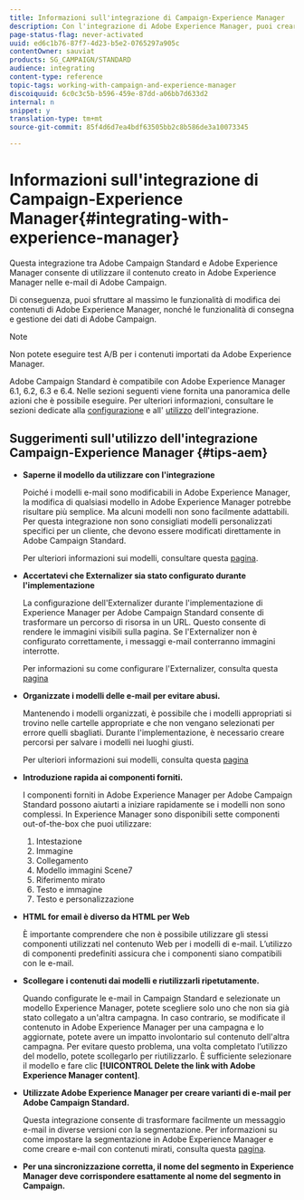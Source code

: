 ```yaml
---
title: Informazioni sull'integrazione di Campaign-Experience Manager
description: Con l'integrazione di Adobe Experience Manager, puoi creare contenuti direttamente in AEM e usarli successivamente in Adobe Campaign.
page-status-flag: never-activated
uuid: ed6c1b76-87f7-4d23-b5e2-0765297a905c
contentOwner: sauviat
products: SG_CAMPAIGN/STANDARD
audience: integrating
content-type: reference
topic-tags: working-with-campaign-and-experience-manager
discoiquuid: 6c0c3c5b-b596-459e-87dd-a06bb7d633d2
internal: n
snippet: y
translation-type: tm+mt
source-git-commit: 85f4d6d7ea4bdf63505bb2c8b586de3a10073345

---
```



# Informazioni sull&#39;integrazione di Campaign-Experience Manager{#integrating-with-experience-manager}

Questa integrazione tra Adobe Campaign Standard e Adobe Experience Manager consente di utilizzare il contenuto creato in Adobe Experience Manager nelle e-mail di Adobe Campaign.

Di conseguenza, puoi sfruttare al massimo le funzionalità di modifica dei contenuti di Adobe Experience Manager, nonché le funzionalità di consegna e gestione dei dati di Adobe Campaign.

>[!NOTE]
>
>Non potete eseguire test A/B per i contenuti importati da Adobe Experience Manager.

Adobe Campaign Standard è compatibile con Adobe Experience Manager 6.1, 6.2, 6.3 e 6.4. Nelle sezioni seguenti viene fornita una panoramica delle azioni che è possibile eseguire. Per ulteriori informazioni, consultare le sezioni dedicate alla [configurazione](https://helpx.adobe.com/experience-manager/6-4/sites/administering/using/campaignstandard.html) e all&#39; [utilizzo](https://helpx.adobe.com/experience-manager/6-4/sites/authoring/using/campaign.html) dell&#39;integrazione.

## Suggerimenti sull&#39;utilizzo dell&#39;integrazione Campaign-Experience Manager {#tips-aem}

* **Saperne il modello da utilizzare con l&#39;integrazione**

   Poiché i modelli e-mail sono modificabili in Adobe Experience Manager, la modifica di qualsiasi modello in Adobe Experience Manager potrebbe risultare più semplice. Ma alcuni modelli non sono facilmente adattabili. Per questa integrazione non sono consigliati modelli personalizzati specifici per un cliente, che devono essere modificati direttamente in Adobe Campaign Standard.

   Per ulteriori informazioni sui modelli, consultare questa [pagina](https://docs.adobe.com/content/help/en/experience-manager-64/developing/platform/templates/templates.html).

* **Accertatevi che Externalizer sia stato configurato durante l&#39;implementazione**

   La configurazione dell&#39;Externalizer durante l&#39;implementazione di Experience Manager per Adobe Campaign Standard consente di trasformare un percorso di risorsa in un URL. Questo consente di rendere le immagini visibili sulla pagina. Se l&#39;Externalizer non è configurato correttamente, i messaggi e-mail conterranno immagini interrotte.

   Per informazioni su come configurare l&#39;Externalizer, consulta questa [pagina](https://docs.adobe.com/content/help/en/experience-manager-64/developing/platform/externalizer.html)

* **Organizzate i modelli delle e-mail per evitare abusi.**

   Mantenendo i modelli organizzati, è possibile che i modelli appropriati si trovino nelle cartelle appropriate e che non vengano selezionati per errore quelli sbagliati. Durante l&#39;implementazione, è necessario creare percorsi per salvare i modelli nei luoghi giusti.

   Per ulteriori informazioni sui modelli, consulta questa [pagina](https://docs.adobe.com/content/help/en/experience-manager-64/developing/platform/templates/templates.html#template-availability)

* **Introduzione rapida ai componenti forniti.**

   I componenti forniti in Adobe Experience Manager per Adobe Campaign Standard possono aiutarti a iniziare rapidamente se i modelli non sono complessi.
In Experience Manager sono disponibili sette componenti out-of-the-box che puoi utilizzare:
   1. Intestazione
   1. Immagine
   1. Collegamento
   1. Modello immagini Scene7
   1. Riferimento mirato
   1. Testo e immagine
   1. Testo e personalizzazione

* **HTML for email è diverso da HTML per Web**

   È importante comprendere che non è possibile utilizzare gli stessi componenti utilizzati nel contenuto Web per i modelli di e-mail. L’utilizzo di componenti predefiniti assicura che i componenti siano compatibili con le e-mail.

* **Scollegare i contenuti dai modelli e riutilizzarli ripetutamente.**

   Quando configurate le e-mail in Campaign Standard e selezionate un modello Experience Manager, potete scegliere solo uno che non sia già stato collegato a un&#39;altra campagna. In caso contrario, se modificate il contenuto in Adobe Experience Manager per una campagna e lo aggiornate, potete avere un impatto involontario sul contenuto dell&#39;altra campagna.
Per evitare questo problema, una volta completato l’utilizzo del modello, potete scollegarlo per riutilizzarlo. È sufficiente selezionare il modello e fare clic **[!UICONTROL Delete the link with Adobe Experience Manager content]**.

* **Utilizzate Adobe Experience Manager per creare varianti di e-mail per Adobe Campaign Standard.**

   Questa integrazione consente di trasformare facilmente un messaggio e-mail in diverse versioni con la segmentazione.
Per informazioni su come impostare la segmentazione in Adobe Experience Manager e come creare e-mail con contenuti mirati, consulta questa [pagina](https://docs.adobe.com/help/en/experience-manager-64/authoring/aem-adobe-campaign/target-adobe-campaign.html#setting-up-segmentation-in-aem).

* **Per una sincronizzazione corretta, il nome del segmento in Experience Manager deve corrispondere esattamente al nome del segmento in Campaign.**